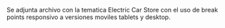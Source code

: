 Se adjunta archivo con la tematica Electric Car Store con el uso de break points responsivo a versiones moviles tablets y desktop.
